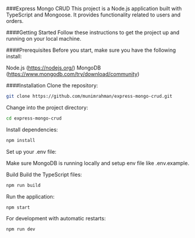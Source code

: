 ###Express Mongo CRUD
This project is a Node.js application built with TypeScript and Mongoose. It provides functionality related to users and orders.

####Getting Started
Follow these instructions to get the project up and running on your local machine.

####Prerequisites
Before you start, make sure you have the following install:

Node.js (https://nodejs.org/)
MongoDB (https://www.mongodb.com/try/download/community)

####Installation
Clone the repository:

```bash
git clone https://github.com/munimrahman/express-mongo-crud.git
```

Change into the project directory:

```bash
cd express-mongo-crud
```

Install dependencies:

```bash
npm install
```

Set up your .env file:

Make sure MongoDB is running locally and setup env file like .env.example.

Build
Build the TypeScript files:

```bash
npm run build
```

Run the application:

```bash
npm start
```

For development with automatic restarts:

```bash
npm run dev
```
